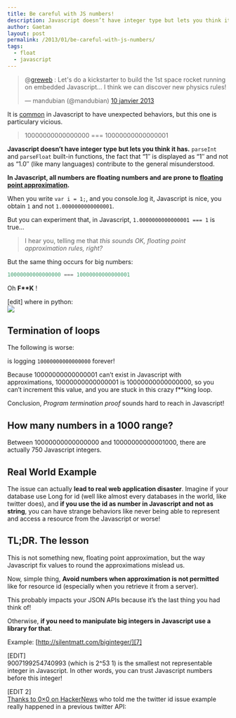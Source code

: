 ```yaml
---
title: Be careful with JS numbers!
description: Javascript doesn’t have integer type but lets you think it has. In Javascript, all numbers are floating numbers and are prone to floating point approximation.
author: Gaetan
layout: post
permalink: /2013/01/be-careful-with-js-numbers/
tags:
  - float
  - javascript
---
```


 [3]: http://wtfjs.com/
 [4]: https://en.wikipedia.org/wiki/Floating_point
 [6]: http://news.ycombinator.com/item?id=5051525
 [7]: http://silentmatt.com/biginteger/

<blockquote class="twitter-tweet" lang="fr"><p>@<a href="https://twitter.com/greweb">greweb</a> : Let's do a kickstarter to build the 1st space rocket running on embedded Javascript... I think we can discover new physics rules!</p>&mdash; mandubian (@mandubian) <a href="https://twitter.com/mandubian/status/289422662101504000">10 janvier 2013</a></blockquote>

It is [common][3] in Javascript to have unexpected behaviors, but this one is particulary vicious.

> 10000000000000000 === 10000000000000001

**Javascript doesn’t have integer type but lets you think it has.** `parseInt` and `parseFloat` built-in functions, the fact that “1″ is displayed as “1″ and not as “1.0″ (like many languages) contribute to the general misunderstood.

**In Javascript, all numbers are floating numbers and are prone to [floating point approximation][4].**

When you write `var i = 1;`, and you console.log it, Javascript is nice, you obtain `1` and not `1.0000000000000001`. 

But you can experiment that, in Javascript, `1.0000000000000001 === 1` is true…

> I hear you, telling me that *this sounds OK, floating point approximation rules, right?*

But the same thing occurs for big numbers:

```javascript
10000000000000000 === 10000000000000001
```

Oh **F\*\*K** !

[edit] where in python:  
![](https://pbs.twimg.com/media/BAg2wRyCIAAGuXW.png:large)

## Termination of loops

The following is worse:

<script src="https://gist.github.com/4504986.js"></script>

is logging `10000000000000000` forever!

Because 10000000000000001 can’t exist in Javascript with approximations, 10000000000000001 is 10000000000000000, so you can’t increment this value, and you are stuck in this crazy f\*\*king loop. 

Conclusion, *Program termination proof* sounds hard to reach in Javascript!

<!--more-->

## How many numbers in a 1000 range?

Between 10000000000000000 and 10000000000001000, there are actually 750 Javascript integers.

<script src="https://gist.github.com/4505510.js"></script>

## Real World Example

The issue can actually **lead to real web application disaster**. Imagine if your database use Long for id (well like almost every databases in the world, like twitter does), and **if you use the id as number in Javascript and not as string**, you can have strange behaviors like never being able to represent and access a resource from the Javascript or worse!

<script src="https://gist.github.com/4505517.js"></script>

## TL;DR. The lesson

This is not something new, floating point approximation, but the way Javascript fix values to round the approximations mislead us.

Now, simple thing, **Avoid numbers when approximation is not permitted** like for resource id (especially when you retrieve it from a server).

This probably impacts your JSON APIs because it’s the last thing you had think of!

Otherwise, **if you need to manipulate big integers in Javascript use a library for that**.

Example: [http://silentmatt.com/biginteger/][7]

[EDIT]  
9007199254740993 (which is 2^53 1) is the smallest not representable integer in Javascript. In other words, you can trust Javascript numbers before this integer!

[EDIT 2]  
[Thanks to 0×0 on HackerNews][6] who told me the twitter id issue example really happened in a previous twitter API: 
